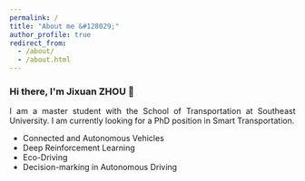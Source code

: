 ```yaml
---
permalink: /
title: "About me &#128029;"
author_profile: true
redirect_from: 
  - /about/
  - /about.html
---
```



<h3>Hi there, I'm Jixuan ZHOU &#128075;</h3>
<p align = "justify"> 
  I am a master student with the School of Transportation at Southeast University. I am currently looking for a PhD position in Smart Transportation.
</p> 

<ul>
<li>Connected and Autonomous Vehicles</li>
<li>Deep Reinforcement Learning</li>
<li>Eco-Driving</li>
<li>Decision-marking in Autonomous Driving</li>
</ul>
